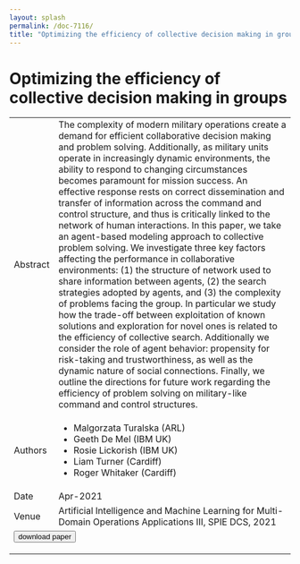 ```yaml
---
layout: splash
permalink: /doc-7116/
title: "Optimizing the efficiency of collective decision making in groups"
---
```


# Optimizing the efficiency of collective decision making in groups

<table>
    <tbody>
    <tr>
        <td>Abstract</td>
        <td>The complexity of modern military operations create a demand for efficient collaborative decision making and problem solving. Additionally, as military units operate in increasingly dynamic environments, the ability to respond to changing circumstances becomes paramount for mission success. An effective response rests on correct dissemination and transfer of information across the command and control structure, and thus is critically linked to the network of human interactions. In this paper, we take an agent-based modeling approach to collective problem solving. We investigate three key factors affecting the performance in collaborative environments: (1) the structure of network used to share information between agents, (2) the search strategies adopted by agents, and (3) the complexity of problems facing the group. In particular we study how the trade-off between exploitation of known solutions and exploration for novel ones is related to the efficiency of collective search. Additionally we consider the role of agent behavior: propensity for risk-taking and trustworthiness, as well as the dynamic nature of social connections. Finally, we outline the directions for future work regarding the efficiency of problem solving on military-like command and control structures.</td>
    </tr>
    <tr>
        <td>Authors</td>
        <td>
            <ul>
                <li>Malgorzata Turalska (ARL)</li>
                <li>Geeth De Mel (IBM UK)</li>
                <li>Rosie Lickorish (IBM UK)</li>
                <li>Liam Turner (Cardiff)</li>
                <li>Roger Whitaker (Cardiff)</li>
            </ul>
        </td>
    </tr>
    <tr>
        <td>Date</td>
        <td>Apr-2021</td>
    </tr>
    <tr>
        <td>Venue</td>
        <td>Artificial Intelligence and Machine Learning for Multi-Domain Operations Applications III, SPIE DCS, 2021</td>
    </tr>
    <tr>
        <td colspan="2">
            <form method="get" action="https://www.spiedigitallibrary.org/conference-proceedings-of-spie/11746/117460L/Optimizing-the-efficiency-of-collective-decision-making-in-groups/10.1117/12.2587886.short">
                <button type="submit">download paper</button>
            </form>
        </td>
    </tr>
    </tbody>
</table>
